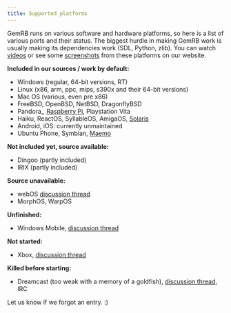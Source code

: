 ```yaml
---
title: Supported platforms
---
```


GemRB runs on various software and hardware platforms, so here is a list
of various ports and their status. The biggest hurdle in making GemRB
work is usually making its dependencies work (SDL, Python, zlib). You
can watch [videos](https://gemrb.github.io/Media#videos) or see some
[screenshots](https://gemrb.github.io/Media) from these
platforms on our website.

**Included in our sources / work by default:**

  - Windows (regular, 64-bit versions, RT)
  - Linux (x86, arm, ppc, mips, s390x and their 64-bit versions)
  - Mac OS (various, even pre x86)
  - FreeBSD, OpenBSD, NetBSD, DragonflyBSD
  - Pandora,, [Raspberry
    Pi](http://www.raspians.com/Knowledgebase/gemrb-baldurs-gate-on-the-raspberry-pi/), Playstation Vita
  - Haiku, ReactOS, SyllableOS, AmigaOS, [Solaris](http://forums.nekochan.net/viewtopic.php?f=17&t=16730822&p=7391249)
  - Android, iOS: currently unmaintained
  - Ubuntu Phone, Symbian, [Maemo](http://talk.maemo.org/showthread.php?t=16947)

**Not included yet, source available:**

  - Dingoo (partly included)
  - IRIX (partly included)

**Source unavailable:**

  - webOS [discussion
    thread](http://forums.precentral.net/webos-development/291559-request-gemrb-port-webos.html)
  - MorphOS, WarpOS

**Unfinished:**

  - Windows Mobile, [discussion
    thread](http://gibberlings3.net/forums/topic/19375-a)

**Not started:**

  - Xbox, [discussion
    thread](http://gibberlings3.net/forums/topic/21762-a)

**Killed before starting:**

  - Dreamcast (too weak with a memory of a goldfish), [discussion
    thread](http://gibberlings3.net/forums/topic/19658-a), IRC

Let us know if we forgot an entry. :)
